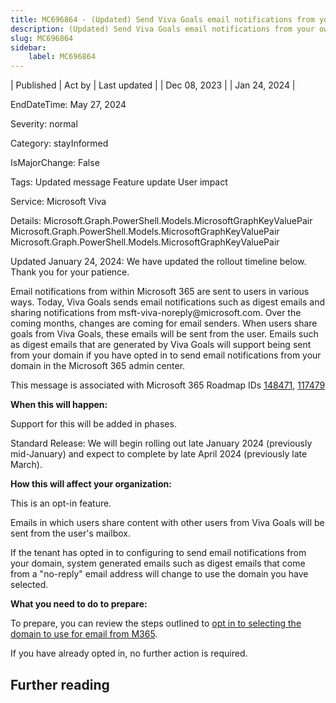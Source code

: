 ```yaml
---
title: MC696864 - (Updated) Send Viva Goals email notifications from your own domain
description: (Updated) Send Viva Goals email notifications from your own domain
slug: MC696864
sidebar:
    label: MC696864
---
```


| Published | Act by | Last updated |
| Dec 08, 2023 |  | Jan 24, 2024 |

EndDateTime: May 27, 2024

Severity: normal

Category: stayInformed

IsMajorChange: False

Tags: Updated message Feature update User impact

Service: Microsoft Viva

Details: Microsoft.Graph.PowerShell.Models.MicrosoftGraphKeyValuePair Microsoft.Graph.PowerShell.Models.MicrosoftGraphKeyValuePair Microsoft.Graph.PowerShell.Models.MicrosoftGraphKeyValuePair

<p>Updated January 24, 2024: We have updated the rollout timeline below. Thank you for your patience.</p><p>Email notifications from within Microsoft 365 are sent to users in various ways. Today, Viva Goals sends email notifications such as digest emails and sharing notifications from msft-viva-noreply@microsoft.com. Over the coming months, changes are coming for email senders. When users share goals from Viva Goals, these emails will be sent from the user. Emails such as digest emails that are generated by Viva Goals will support being sent from your domain if you have opted in to send email notifications from your domain in the Microsoft 365 admin center.&nbsp;<br></p><p>This message is associated with Microsoft 365 Roadmap IDs&nbsp;<a href="https://www.microsoft.com/microsoft-365/roadmap?filters=&amp;searchterms=148471" target="_blank">148471</a>,&nbsp;<a href="https://www.microsoft.com/microsoft-365/roadmap?filters=&amp;searchterms=117479" target="_blank">117479</a></p><p><b>When this will happen:</b></p><p>Support for this will be added in phases.&nbsp;</p><p>Standard Release: We will begin rolling out late January 2024 (previously mid-January) and expect to complete by late April 2024 (previously late March).</p><p><b>How this will affect your organization:</b></p><p>This is an opt-in feature.</p><p>Emails in which users share content with other users from Viva Goals will be sent from the user's mailbox.&nbsp;</p><p>If the tenant has opted in to configuring to send email notifications from your domain, system generated emails such as digest emails that come from a "no-reply" email address will change to use the domain you have selected.&nbsp;</p><p><b>What you need to do to prepare:</b></p><p>To prepare, you can review the steps outlined to&nbsp;<a href="https://learn.microsoft.com/en-us/microsoft-365/admin/email/select-domain-to-use-for-email-from-microsoft-365-products?view=o365-worldwide" target="_blank">opt in to selecting the domain to use for email from M365</a>.</p><p>If you have already opted in, no further action is required.</p>

## Further reading
